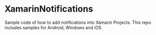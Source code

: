 # XamarinNotifications
Sample code of how to add notifications into Xamarin Projects. This repo includes samples for Android, Windows and iOS
